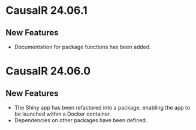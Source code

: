 # CausalR 24.06.1

## New Features
- Documentation for package functions has been added.

# CausalR 24.06.0

## New Features
- The Shiny app has been refactored into a package, enabling the app to be launched within a Docker container.
- Dependencies on other packages have been defined.
